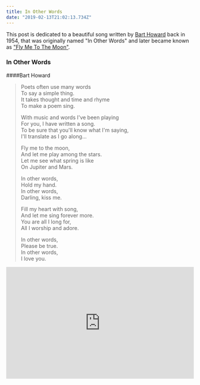 ```yaml
---
title: In Other Words
date: "2019-02-13T21:02:13.734Z"
---
```


This post is dedicated to a beautiful song written by [Bart Howard](https://en.wikipedia.org/wiki/Bart_Howard) back in 1954,
that was originally named "In Other Words" and later became known as ["Fly Me To The Moon"](https://en.wikipedia.org/wiki/Fly_Me_to_the_Moon).

### In Other Words
####Bart Howard

>Poets often use many words<br/>
>To say a simple thing.<br/>
>It takes thought and time and rhyme<br/>
>To make a poem sing.<br/>
>
>
>With music and words I've been playing<br/>
>For you, I have written a song.<br/>
>To be sure that you'll know what I'm saying,<br/>
>I'll translate as I go along...<br/>
>
>
>Fly me to the moon,<br/>
>And let me play among the stars.<br/>
>Let me see what spring is like<br/>
>On Jupiter and Mars.<br/>
>
>
>In other words,<br/>
>Hold my hand.<br/>
>In other words,<br/>
>Darling, kiss me.<br/>
>
>
>Fill my heart with song,<br/>
>And let me sing forever more.<br/>
>You are all I long for,<br/>
>All I worship and adore.<br/>
>
>
>In other words,<br/>
>Please be true.<br/>
>In other words,<br/>
>I love you.<br/>

<iframe width="100%" height="300" scrolling="no" frameborder="no" allow="autoplay" src="https://w.soundcloud.com/player/?url=https%3A//api.soundcloud.com/tracks/180369267&color=%23ff5500&auto_play=false&hide_related=false&show_comments=true&show_user=true&show_reposts=false&show_teaser=true&visual=true"></iframe>